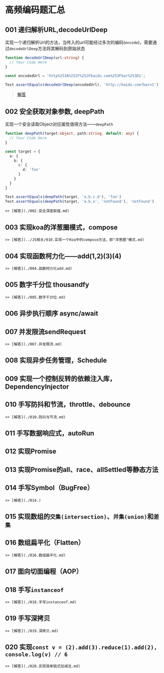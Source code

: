 # 高频编码题汇总

## 001 递归解析URL,decodeUrlDeep
 
实现一个递归解析Url的方法，当传入的url可能经过多次的编码(`encode`)，需要通过`decodeUrlDeep`方法将其解码到原始状态
```typescript
function decodeUrlDeep(url:string) {
  // Your Code Here  
}

const encodedUrl = 'http%253A%252F%252Fbaidu.com%253Fbar%253D1';

Test.assertEquals(decodeUrlDeep(encodedUrl), 'http://baidu.com?bar=1')
```
 
> [解答](./001.decodeUrlDeep.md)


## 002 安全获取对象参数, deepPath

实现一个安全读取Object对应属性值得方法——`deepPath`

```typescript
function deepPath(target:object, path:string, default: any) {
  // Your Code Here  
}

const target = {
  a: {
    b: {
      c: {
        d: 'foo'
      } 
    }
  }
}

Test.assertEquals(deepPath(target, 'a.b.c.d'), 'foo')
Test.assertEquals(deepPath(target, 'a.b.x', 'notFound'), 'notFound')
```
 
    >> [解答](./002.安全深度取值.md)
## 003 实现koa的洋葱圈模式，compose

    >> [解答](../JS相关/010.实现一个Koa中的compose方法，即"洋葱圈"模式.md)
 
## 004 实现函数柯力化——add(1,2)(3)(4)

    >> [解答](./004.函数柯力化add.md)
    
## 005 数字千分位 thousandfy

    >> [解答](./005.数字千分位.md)
 
## 006 异步执行顺序 async/await
 
## 007 并发限流sendRequest
 
    >> [解答](./007.并发限流.md)
    
## 008 实现异步任务管理，Schedule
 
## 009 实现一个控制反转的依赖注入库，DependencyInjector

## 010 手写防抖和节流，throttle、debounce

    >> [解答](./010.防抖与节流.md)
 
## 011 手写数据响应式，autoRun

## 012 实现Promise
 
## 013 实现Promise的all、race、allSettled等静态方法
 
## 014 手写Symbol（BugFree）

    >> [解答](./014.)

## 015 实现数组的`交集(intersection)`、`并集(union)`和`差集`
 
## 016 数组扁平化（Flatten）

    >> [解答](./016.数组扁平化.md)

## 017 面向切面编程（AOP）

## 018 手写`instanceof`

    >> [解答](./018.手写instanceof.md)

## 019 手写深拷贝

    >> [解答](./019.深拷贝.md)

## 020 实现`const v = (2).add(3).reduce(1).add(2), console.log(v) // 6`

    >> [解答](./020.实现简单链式加减法.md)
